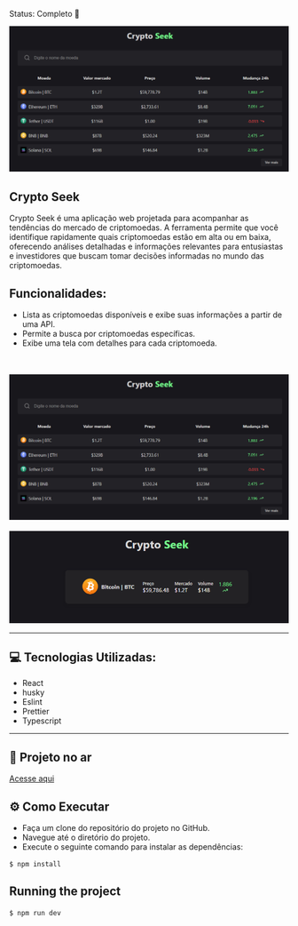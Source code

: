 Status: Completo 🚀

 <div><img src="./public/crypto-1.png" />

## Crypto Seek

Crypto Seek é uma aplicação web projetada para acompanhar as tendências do mercado de criptomoedas. A ferramenta permite que você identifique rapidamente quais criptomoedas estão em alta ou em baixa, oferecendo análises detalhadas e informações relevantes para entusiastas e investidores que buscam tomar decisões informadas no mundo das criptomoedas.

## Funcionalidades:

- Lista as criptomoedas disponíveis e exibe suas informações a partir de uma API.
- Permite a busca por criptomoedas específicas.
- Exibe uma tela com detalhes para cada criptomoeda.

<br/>
<br/>

 <div><img src="./public/crypto-1.png" />
<br/>
<br/>
 <div><img src="./public/crypto-2.png" />

<hr/>

## 💻 Tecnologias Utilizadas:

- React
- husky
- Eslint
- Prettier
- Typescript

<hr/>

## 🚀 Projeto no ar

<a href="https://crypto-seek.vercel.app/">Acesse aqui</a>

## ⚙️ Como Executar

- Faça um clone do repositório do projeto no GitHub.
- Navegue até o diretório do projeto.
- Execute o seguinte comando para instalar as dependências:

```
$ npm install
```

## Running the project

```
$ npm run dev
```
